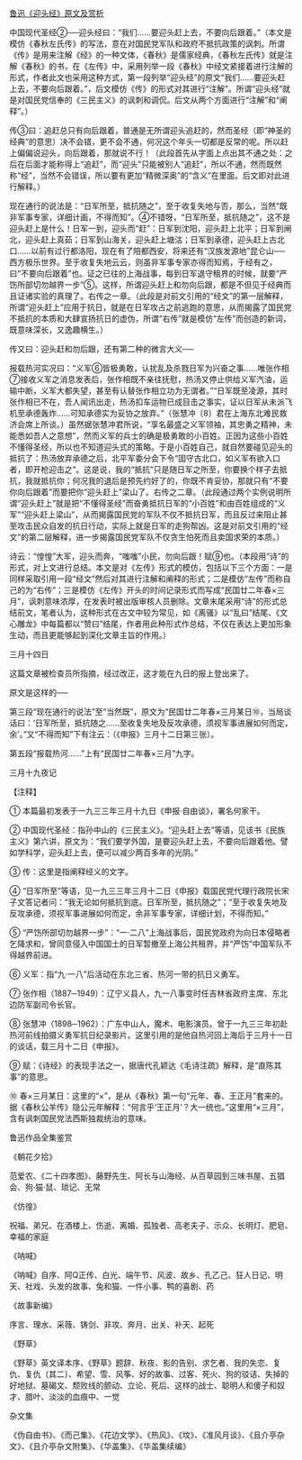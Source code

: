 [鲁迅《迎头经》原文及赏析](https://www.vrrw.net/wx/7897.html)

中国现代圣经②──迎头经曰：“我们……要迎头赶上去，不要向后跟着。”（本文是模仿《春秋左氏传》的写法，意在对国民党军队和政府不抵抗政策的讽刺。所谓《传》是用来注解《经》的一种文体，《春秋》是儒家经典，《春秋左氏传》就是注解《春秋》的书，在《左传》中，采用列举一段《春秋》中经文紧接着进行注解的形式，作者此文也采用这种方式，第一段列举“迎头经”的原文“我们……要迎头赶上去，不要向后跟着。”，后文模仿《传》的形式对其进行“注解”。所谓“迎头经”就是对国民党信奉的《三民主义》的讽刺和调侃。后文从两个方面进行“注解”和“阐释”。）



传③曰：追赶总只有向后跟着，普通是无所谓迎头追赶的，然而圣经（即“神圣的经典”的意思）决不会错，更不会不通，何况这个年头一切都是反常的呢。所以赶上偏偏说迎头，向后跟着，那就说不行！（此段首先从字面上点出其不通之处：之后在后面才能称得上“追赶”，而“迎头”只能被别人“追赶”，所以不通，然而既然称“经”，当然不会错误，所以要有更加“精微深奥”的“含义”在里面。后文即对此进行解释。）

现在通行的说法是：“日军所至，抵抗随之”，至于收复失地与否，那么，当然“既非军事专家，详细计画，不得而知”。④不错呀，“日军所至，抵抗随之”，这不是迎头赶上是什么！日军一到，迎头而“赶”：日军到沈阳，迎头赶上北平；日军到闸北，迎头赶上真茹；日军到山海关，迎头赶上塘沽；日军到承德，迎头赶上古北口……以前有过行都洛阳，现在有了陪都西安，将来还有“汉族发源地”昆仑山──西方极乐世界。至于收复失地云云，则虽非军事专家亦得而知焉，于经有之，曰“不要向后跟着”也。证之已往的上海战事，每到日军退守租界的时候，就要“严饬所部切勿越界一步”⑤。这样，所谓迎头赶上和勿向后跟，都是不但见于经典而且证诸实验的真理了。右传之一章。（此段是对前文引用的“经文”的第一层解释，所谓“迎头赶上”应用于抗日，就是在日军攻占之前逃跑的意思，从而揭露了国民党不抵抗的本质和大肆宣扬抗日的虚伪，所谓“右传”就是模仿“左传”而创造的新词，既意味深长，又逸趣横生。）

传又曰：迎头赶和勿后跟，还有第二种的微言大义──

报载热河实况曰：“义军⑥皆极勇敢，认扰乱及杀戮日军为兴奋之事……唯张作相⑦接收义军之消息发表后，张作相既不亲往抚慰，热汤又停止供给义军汽油，运输中断，义军大都失望，甚至有认替张作相立功为无谓者。”“日军既至凌源，其时张作相已不在，吾人闻讯出走，热汤扣车运物已成目击之事实，证以日军从未派飞机至承德轰炸……可知承德实为妥协之放弃。”（张慧冲〔8〕君在上海东北难民救济会席上所谈。）虽然据张慧冲君所说，“享名最盛之义军领袖，其忠勇之精神，未能悉如吾人之意想”，然而义军的兵士的确是极勇敢的小百姓。正因为这些小百姓不懂得圣经，所以也不知道迎头式的策略。于是小百姓自己，就自然要碰见迎头的抵抗了：热汤放弃承德之后，北平军委分会下令“固守古北口，如义军有欲入口者，即开枪迎击之”。这是说，我的“抵抗”只是随日军之所至，你要换个样子去抵抗，我就抵抗你；何况我的退后是预先约好了的，你既不肯妥协，那就只有“不要你向后跟着”而要把你“迎头赶上”梁山了。右传之二章。（此段通过两个实例说明所谓“迎头赶上”就是把“不懂得圣经”而奋勇抵抗日军的“小百姓”和由百姓组成的“义军”“迎头赶上梁山”，从而揭露国民党的军队不仅不抵抗日军，而且反过来阻止甚至攻击民众自发的抗日行动，实际上就是日军的走狗帮凶。这是对前文引用的“经文”的第二层解释，进一步揭露国民党军队不仅贪生怕死而且卖国求荣的本质。）

诗云：“惶惶”大军，迎头而奔，“嗤嗤”小民，勿向后跟！赋⑨也。（本段用“诗”的形式，对上文进行总结。本文是对《左传》形式的模仿，包括以下三个方面：一是同样采取引用一段“经文”然后对其进行注解和阐释的形式；二是模仿“左传”而称自己的为“右传”；三是模仿《左传》开头的时间记录形式而写成“民国廿二年春×三月”，讽刺意味浓厚，在发表时被出版审核人员删除。文章末尾采用“诗”的形式总结前文，笔者认为，这种形式在古文中较为常见，如《离骚》以“乱曰”结尾、《文心雕龙》中每篇都以“赞曰”结尾，作者用此种形式作总结，不仅在表达上更加形象生动，而且更能够起到深化文章主旨的作用。）

三月十四日



这篇文章被检查员所指摘，经过改正，这才能在九日的报上登出来了。

原文是这样的──

第三段“现在通行的说法”至“当然既”，原文为“民国廿二年春×三月某日⑩，当局谈话曰：‘日军所至，抵抗随之……至收复失地及反攻承德，须视军事进展如何而定，余’。”又“不得而知”下有注云：（《申报》三月十二日第三张）。

第五段“报载热河……”上有“民国廿二年春×三月”九字。

三月十九夜记





【注释】



① 本篇最初发表于一九三三年三月十九日《申报·自由谈》，署名何家干。

② 中国现代圣经：指孙中山的《三民主义》。“迎头赶上去”等语，见该书《民族主义》第六讲，原文为：“我们要学外国，是要迎头赶上去，不要向后跟着他。譬如学科学，迎头赶上去，便可以减少两百多年的光阴。”

③ 传：这里是指阐释经义的文字。

④ “日军所至”等语，见一九三三年三月十二日《申报》载国民党代理行政院长宋子文答记者问：“我无论如何抵抗到底。日军所至，抵抗随之”；“至于收复失地及反攻承德，须视军事进展如何而定，余非军事专家，详细计划，不得而知。”

⑤ “严饬所部切勿越界一步”：“一·二八”上海战事后，国民党政府为向日本侵略者乞降求和，曾同意侵入中国国土的日军暂撤至上海公共租界，并“严饬”中国军队不得越界前进。

⑥ 义军：指“九·一八”后活动在东北三省、热河一带的抗日义勇军。

⑦ 张作相（1887─1949）：辽宁义县人，九一八事变时任吉林省政府主席、东北边防军副司令长官。

⑧ 张慧冲（1898─1962）：广东中山人，魔术、电影演员。曾于一九三三年初赴热河前线拍摄义勇军抗日纪录影片。这里引用的是他自热河回上海后于三月十一日的谈话，载三月十二日《申报》。

⑨ 赋：《诗经》的表现手法之一，据唐代孔颖达《毛诗注疏》解释，是“直陈其事”的意思。

⑩ 春×三月某日：这里的“×”，是从《春秋》第一句“元年、春、王正月”套来的。据《春秋公羊传》隐公元年解释：“何言乎‘王正月’？大一统也。”这里用“×三月”，含有讽刺国民党法西斯独裁统治的意味。

鲁迅作品全集鉴赏

《朝花夕拾》

范爱农、《二十四孝图》、藤野先生、阿长与山海经、从百草园到三味书屋、五猖会、狗·猫·鼠、琐记、无常

《仿徨》

祝福、弟兄、在酒楼上、伤逝、离婚、孤独者、高老夫子、示众、长明灯、肥皂、幸福的家庭

《呐喊》

《呐喊》自序、阿Q正传、白光、端午节、风波、故乡、孔乙己、狂人日记、明天、社戏、头发的故事、兔和猫、一件小事、鸭的喜剧、药

《故事新编》

序言、理水、采薇、铸剑、非攻、奔月、出关、补天、起死

《野草》

《野草》英文译本序、《野草》题辞、秋夜、影的告别、求乞者、我的失恋、复仇、复仇〔其二〕、希望、雪、风筝、好的故事、过客、死火、狗的驳诘、失掉的好地狱、墓碣文、颓败线的颤动、立论、死后、这样的战士、聪明人和傻子和奴才、腊叶、淡淡的血痕中、一觉

杂文集

《伪自由书》、《而己集》、《花边文学》、《热风》、《坟》、《准风月谈》、《且介亭杂文》、《且介亭杂文附集》、《华盖集》、《华盖集续编》

